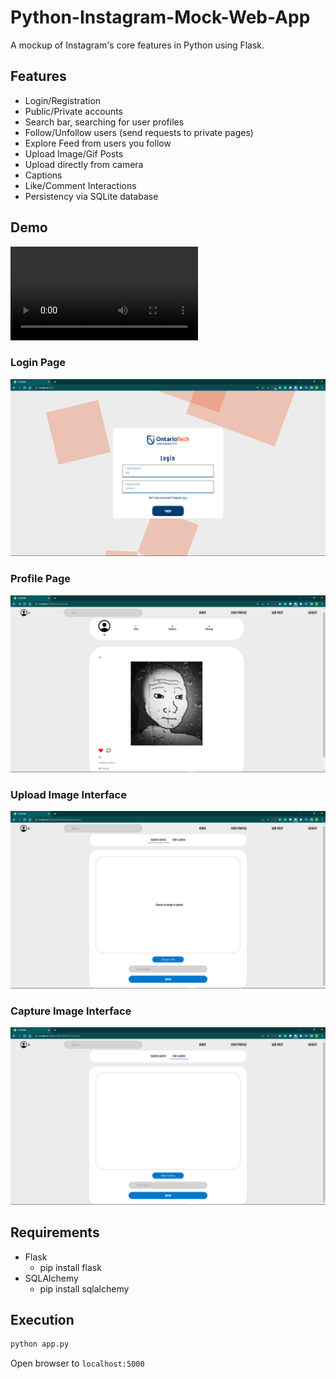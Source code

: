 # Python-Instagram-Mock-Web-App
A mockup of Instagram's core features in Python using Flask.

## Features
- Login/Registration
- Public/Private accounts
- Search bar, searching for user profiles
- Follow/Unfollow users (send requests to private pages)
- Explore Feed from users you follow
- Upload Image/Gif Posts
- Upload directly from camera
- Captions
- Like/Comment Interactions
- Persistency via SQLite database



## Demo

![video](demo/appDemo.mp4)

### Login Page
![login](demo/login.png?raw=True)

### Profile Page
![profile](demo/profileView.png?raw=True)

### Upload Image Interface
![profile](demo/postInterface.png?raw=True)

### Capture Image Interface
![profile](demo/captureImage.png?raw=True)

## Requirements
 - Flask
   - pip install flask
 - SQLAlchemy
   - pip install sqlalchemy

## Execution
```bash
python app.py
```

Open browser to `localhost:5000`
